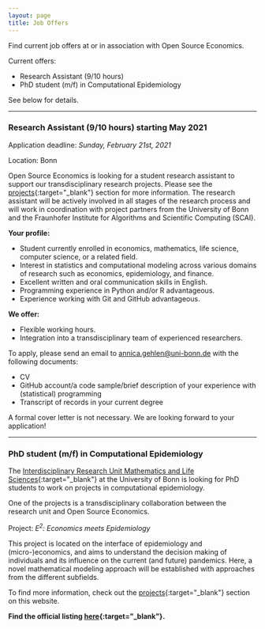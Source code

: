 ```yaml
---
layout: page
title: Job Offers
---
```



Find current job offers at or in association with Open Source Economics.

Current offers:

- Research Assistant (9/10 hours)
- PhD student (m/f) in Computational Epidemiology

See below for details.

---

### Research Assistant (9/10 hours) starting May 2021

Application deadline: *Sunday, February 21st, 2021*

Location: Bonn

Open Source Economics is looking for a student research assistant to support our transdisciplinary research projects. Please see the [projects](https://open-econ.org/projects/){:target="_blank"} section for more information. The research assistant will be actively involved in all stages of the research process and will work in coordination with project partners from the University of Bonn and the Fraunhofer Institute for Algorithms and Scientific Computing (SCAI).


**Your profile:**
- Student currently enrolled in economics, mathematics, life science, computer science, or a related field.
- Interest in statistics and computational modeling across various domains of research such as economics, epidemiology, and finance.
- Excellent written and oral communication skills in English.
- Programming experience in Python and/or R advantageous.
- Experience working with Git and GitHub advantageous.


**We offer:**
- Flexible working hours.
- Integration into a transdisciplinary team of experienced researchers.

To apply, please send an email to [annica.gehlen@uni-bonn.de](mailto:annica.gehlen@uni-bonn.de) with the following documents:
- CV
- GitHub account/a code sample/brief description of your experience with (statistical) programming
- Transcript of records in your current degree


A formal cover letter is not necessary. We are looking forward to your application!


---

### PhD student (m/f) in Computational Epidemiology

The [Interdisciplinary Research Unit Mathematics and Life Sciences](https://www.mathematics-and-life-sciences.uni-bonn.de/en){:target="_blank"} at the University of Bonn is looking for PhD students to work on projects in computational epidemiology.

One of the projects is a transdisciplinary collaboration between the research unit and Open Source Economics.

Project: *E<sup>2</sup>: Economics meets Epidemiology*

This project is located on the interface of epidemiology and (micro-)economics, and aims to understand the decision making of individuals and its influence on the current (and future) pandemics. Here, a novel mathematical modeling approach will be established with approaches from the different subfields.

To find more information, check out the [projects](https://open-econ.org/projects/){:target="_blank"} section on this website.


**Find the official listing [here](https://www.nature.com/naturecareers/job/phd-student-mf-in-computational-epidemiology-rheinische-friedrichwilhelmsuniversitat-bonn-736432){:target="_blank"}.**


